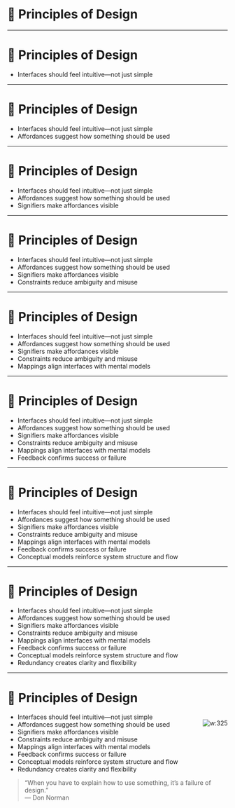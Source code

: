 # 🧠 Principles of Design 

<!-- 
This section applies Don Norman’s design principles to software interfaces—especially API and service contracts.
It highlights how affordances, signifiers, constraints, mappings, feedback, and conceptual models create intuitive, usable experiences.
Encourage the audience to think beyond correctness toward clarity, empathy, and user-centered design.
-->

---

# 🧠 Principles of Design 

- Interfaces should feel intuitive—not just simple  
<!-- 
Intuitive systems require less explanation and inspire more confidence. 
The best contracts guide users through their structure and behavior without needing deep internal knowledge. 
This kind of usability doesn’t happen by accident—it’s designed in.
-->

---

# 🧠 Principles of Design 

- Interfaces should feel intuitive—not just simple  
- Affordances suggest how something should be used  
<!-- 
Affordances are structural cues—URLs, HTTP methods, status codes—that imply behavior. 
GET /users should feel like a listing. POST /orders should imply creation. 
When structure and meaning align, users move faster and make fewer mistakes.
-->
<!--
-----
Affordances
Definition: The properties of an object that suggest how it can be used.

Example:
A chair affords sitting—its flat horizontal surface at a certain height suggests that it’s meant to support your body.
-->
---

# 🧠 Principles of Design 

- Interfaces should feel intuitive—not just simple  
- Affordances suggest how something should be used  
- Signifiers make affordances visible  
<!-- 
Signifiers are names, types, examples—anything that helps users see what’s expected. 
Think of field annotations, typed parameters, OpenAPI examples. 
They turn implied behavior into visible cues, improving discoverability and accuracy.
-->
<!--
-----
Signifiers
Definition: Signals that highlight or indicate what actions are possible and how to perform them.

Example:
A “PUSH” label on a flat door panel tells you not just that the door opens, but how to open it (by pushing rather than pulling).
-->

---

# 🧠 Principles of Design 

- Interfaces should feel intuitive—not just simple  
- Affordances suggest how something should be used  
- Signifiers make affordances visible  
- Constraints reduce ambiguity and misuse  
<!-- 
Constraints narrow the field of possible errors. 
By limiting inputs to valid types or values, contracts help prevent confusion. 
Constraints are not restrictions—they’re guidance toward correct behavior.
-->
<!--
-----
Constraints
Definition: Limitations that restrict the ways in which an object can be used, guiding correct action.

Example:
A USB plug only fits into the port one way. Its shape constrains incorrect insertion.
-->

---

# 🧠 Principles of Design 

- Interfaces should feel intuitive—not just simple  
- Affordances suggest how something should be used  
- Signifiers make affordances visible  
- Constraints reduce ambiguity and misuse  
- Mappings align interfaces with mental models  
<!-- 
Mappings connect controls to expectations. 
If /orders/:id returns a partial response, users are confused. 
Design contracts that map to what users *think* the data represents—not what your backend exposes.
-->
<!--
-----
Mappings
Definition: The relationship between controls and their effects in the world.

Example:
The stovetop burners and knob layout—when the knobs are arranged to match the layout of the burners, it’s easy to know which knob controls which burner.
-->

---

# 🧠 Principles of Design 

- Interfaces should feel intuitive—not just simple  
- Affordances suggest how something should be used  
- Signifiers make affordances visible  
- Constraints reduce ambiguity and misuse  
- Mappings align interfaces with mental models  
- Feedback confirms success or failure  
<!-- 
Good APIs are communicative. 
They tell you when you’re wrong, and how to fix it. 
Status codes, error fields, validation hints—all forms of feedback that reduce frustration and increase trust.
-->
<!--
-----
Feedback
A response from the system that lets the user know what action has been taken and what happened.

Example:
When you press an elevator button, it lights up, providing immediate feedback that your input was registered.
-->

---

# 🧠 Principles of Design 

- Interfaces should feel intuitive—not just simple  
- Affordances suggest how something should be used  
- Signifiers make affordances visible  
- Constraints reduce ambiguity and misuse  
- Mappings align interfaces with mental models  
- Feedback confirms success or failure  
- Conceptual models reinforce system structure and flow  
<!-- 
Users build mental models of how a system works. 
Naming and structure that reinforce those models reduce onboarding time and errors. 
Think in terms of users’ understanding, not internal organization.
-->
<!--
-----
A manual transmission gear stick with an H-pattern layout.

The physical pattern of the gears (1st, 2nd, 3rd, etc.) matches how drivers conceptualize gear changes—left and up for 1st, straight down for 2nd, etc.

It reinforces the idea of progression, control, and spatial relationships between gears.

Drivers quickly develop a mental model of how to shift without needing to look.

If the gears were randomly arranged (e.g., 1st is bottom right, 2nd top left), it would break this model and create friction, even if mechanically valid.
-->

---

# 🧠 Principles of Design 

- Interfaces should feel intuitive—not just simple  
- Affordances suggest how something should be used  
- Signifiers make affordances visible  
- Constraints reduce ambiguity and misuse  
- Mappings align interfaces with mental models  
- Feedback confirms success or failure  
- Conceptual models reinforce system structure and flow  
- Redundancy creates clarity and flexibility  
<!-- 
Redundant paths like /user/:id and /self serve different mental models. 
They reduce friction and make integration easier. 
Redundancy is not waste—it’s usability support, especially when done with intention.
-->
<!--
-----
Real-World Analogy:
An exit sign that uses both text and a pictogram (e.g., a running figure and the word "EXIT").

The pictogram communicates quickly across languages and literacy levels.

The text reinforces clarity for those who prefer reading.

This redundancy supports clarity, accessibility, and trust—especially in critical situations like emergencies.
-->

---

# 🧠 Principles of Design 

<div style="float:right">

![w:325](https://m.media-amazon.com/images/I/41rHjQCElcL._SY445_SX342_.jpg)

</div>


- Interfaces should feel intuitive—not just simple  
- Affordances suggest how something should be used  
- Signifiers make affordances visible  
- Constraints reduce ambiguity and misuse  
- Mappings align interfaces with mental models  
- Feedback confirms success or failure  
- Conceptual models reinforce system structure and flow  
- Redundancy creates clarity and flexibility  

> “When you have to explain how to use something, it’s a failure of design.”  
> — Don Norman

<!-- 
These principles help us design contracts that are not just valid, but valuable. 
They bring usability into the heart of architecture—so systems work with people, not just for them. 
Design your contracts to speak clearly, behave consistently, and align with how users think.
-->
